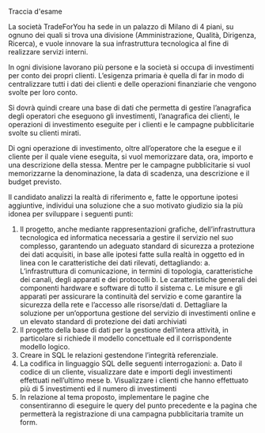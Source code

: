 Traccia d'esame

La società TradeForYou ha sede in un palazzo di Milano di 4 piani, su ognuno dei quali si trova una divisione (Amministrazione, Qualità, Dirigenza, Ricerca), e vuole innovare la sua infrastruttura tecnologica al fine di realizzare servizi interni.

In ogni divisione lavorano più persone e la società si occupa di investimenti per conto dei propri clienti. L’esigenza primaria è quella di far in modo di centralizzare tutti i dati dei clienti e delle operazioni finanziarie che vengono svolte per loro conto.

Si dovrà quindi creare una base di dati che permetta di gestire l’anagrafica degli operatori che eseguono gli investimenti, l’anagrafica dei clienti, le operazioni di investimento eseguite per i clienti e le campagne pubblicitarie svolte su clienti mirati.

Di ogni operazione di investimento, oltre all’operatore che la esegue e il cliente per il quale viene eseguita, si vuol memorizzare data, ora, importo e una descrizione della stessa. Mentre per le campagne pubblicitarie si vuol memorizzarne la denominazione, la data di scadenza, una descrizione e il budget previsto. 

Il candidato analizzi la realtà di riferimento e, fatte le opportune ipotesi aggiuntive, individui una soluzione che a suo motivato giudizio sia la più idonea per sviluppare i seguenti punti:
1. Il progetto, anche mediante rappresentazioni grafiche, dell’infrastruttura tecnologica ed informatica necessaria a gestire il servizio nel suo complesso, garantendo un adeguato standard di sicurezza a protezione dei dati acquisiti, in base alle ipotesi fatte sulla realtà in oggetto ed in linea con le caratteristiche dei dati rilevati, dettagliando:
a. L’infrastruttura di comunicazione, in termini di topologia, caratteristiche dei canali, degli apparati e dei protocolli
b. Le caratteristiche generali dei componenti hardware e software di tutto il sistema
c. Le misure e gli apparati per assicurare la continuità del servizio e come garantire la sicurezza della rete e l’accesso alle risorse/dati
d. Dettagliare la soluzione per un’opportuna gestione del servizio di investimenti online e un elevato standard di protezione dei dati archiviati
2. Il progetto della base di dati per la gestione dell’intera attività, in particolare si richiede il modello concettuale ed il corrispondente modello logico.
3. Creare in SQL le relazioni gestendone l’integrità referenziale.
4. La codifica in linguaggio SQL delle seguenti interrogazioni:
a. Dato il codice di un cliente, visualizzare date e importi degli investimenti effettuati nell’ultimo mese
b. Visualizzare i clienti che hanno effettuato più di 5 investimenti ed il numero di investimenti
5. In relazione al tema proposto, implementare le pagine che consentiranno di eseguire le query del punto precedente e la pagina che permetterà la registrazione di una campagna pubblicitaria tramite un form.
